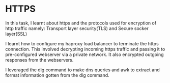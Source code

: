 # HTTPS

In this task, I learnt about https and the protocols used for encryption of http traffic namely: Transport layer security(TLS) and Secure socker layer(SSL)

I learnt how to configure my haproxy load balancer to terminate the https connection. This involved decrypting incoming https traffic and passing it to pre-configured webserver via a private network. It also encrypted outgoing responses from the webservers.

I leveraged the dig command to make dns queries and awk to extract and format information gotten from the dig command.
